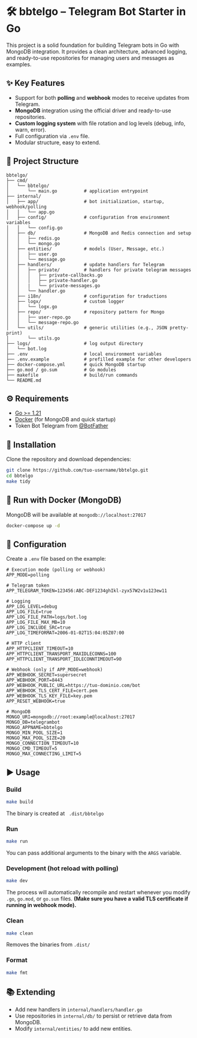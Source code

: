 # 🛠️ bbtelgo – Telegram Bot Starter in Go

This project is a solid foundation for building Telegram bots in Go with MongoDB integration.
It provides a clean architecture, advanced logging, and ready-to-use repositories for managing users and messages as examples.



## ✨ Key Features
- Support for both **polling** and **webhook** modes to receive updates from Telegram.
- **MongoDB** integration using the official driver and ready-to-use repositories.
- **Custom logging system** with file rotation and log levels (debug, info, warn, error).
- Full configuration via `.env` file.
- Modular structure, easy to extend.

## 📂 Project Structure
```
bbtelgo/
├── cmd/
│   └── bbtelgo/
│       └── main.go          # application entrypoint
├── internal/
│   ├── app/                 # bot initialization, startup, webhook/polling
│   │   └── app.go
│   ├── config/              # configuration from environment variables
│   │   └── config.go
│   ├── db/                  # MongoDB and Redis connection and setup
│   │   ├── redis.go
│   │   └── mongo.go
│   ├── entities/            # models (User, Message, etc.)
│   │   ├── user.go
│   │   └── message.go
│   ├── handlers/            # update handlers for Telegram
│   │   ├── private/         # handlers for private telegram messages
│   │   │   ├── private-callbacks.go
│   │   │   ├── private-handler.go
│   │   |   └── private-messages.go
│   │   └── handler.go
│   ├── i18n/                # configuration for traductions
│   ├── logx/                # custom logger
│   │   └── logx.go
│   ├── repo/                # repository pattern for Mongo
│   │   ├── user-repo.go
│   │   └── message-repo.go
│   └── utils/               # generic utilities (e.g., JSON pretty-print)
│       └── utils.go
├── logs/                    # log output directory
│   └── bot.log
├── .env                     # local environment variables
├── .env.example             # prefilled example for other developers
├── docker-compose.yml       # quick MongoDB startup
├── go.mod / go.sum          # Go modules
├── makefile                 # build/run commands
└── README.md
```

## ⚙️ Requirements

- [Go >= 1.21](https://go.dev/dl/)
- [Docker](https://docs.docker.com/get-docker/) (for MongoDB and quick startup)
- Token Bot Telegram from [@BotFather](https://t.me/BotFather)

## 🚀 Installation

Clone the repository and download dependencies:

```bash
git clone https://github.com/tuo-username/bbtelgo.git
cd bbtelgo
make tidy
```


## 🐳 Run with Docker (MongoDB)

MongoDB will be available at `mongodb://localhost:27017`

```bash
docker-compose up -d
```

## 🔧 Configuration

Create a `.env` file based on the example:

```env
# Execution mode (polling or webhook)
APP_MODE=polling

# Telegram token
APP_TELEGRAM_TOKEN=123456:ABC-DEF1234ghIkl-zyx57W2v1u123ew11

# Logging
APP_LOG_LEVEL=debug
APP_LOG_FILE=true
APP_LOG_FILE_PATH=logs/bot.log
APP_LOG_FILE_MAX_MB=10
APP_LOG_INCLUDE_SRC=true
APP_LOG_TIMEFORMAT=2006-01-02T15:04:05Z07:00

# HTTP client
APP_HTTPCLIENT_TIMEOUT=10
APP_HTTPCLIENT_TRANSPORT_MAXIDLECONNS=100
APP_HTTPCLIENT_TRANSPORT_IDLECONNTIMEOUT=90

# Webhook (only if APP_MODE=webhook)
APP_WEBHOOK_SECRET=supersecret
APP_WEBHOOK_PORT=8443
APP_WEBHOOK_PUBLIC_URL=https://tuo-dominio.com/bot
APP_WEBHOOK_TLS_CERT_FILE=cert.pem
APP_WEBHOOK_TLS_KEY_FILE=key.pem
APP_RESET_WEBHOOK=true

# MongoDB
MONGO_URI=mongodb://root:example@localhost:27017
MONGO_DB=telegrambot
MONGO_APPNAME=bbtelgo
MONGO_MIN_POOL_SIZE=1
MONGO_MAX_POOL_SIZE=20
MONGO_CONNECTION_TIMEOUT=10
MONGO_CMD_TIMEOUT=5
MONGO_MAX_CONNECTING_LIMIT=5

```

## ▶️ Usage

### Build

```bash
make build
```
The binary is created at ` .dist/bbtelgo`

### Run

```bash
make run
```
You can pass additional arguments to the binary with the `ARGS` variable.

### Development (hot reload with polling)
```bash
make dev
```
The process will automatically recompile and restart whenever you modify `.go`, `go.mod`, or `go.sum` files.
__(Make sure you have a valid TLS certificate if running in webhook mode).__

### Clean

```bash
make clean
```
Removes the binaries from `.dist/`

### Format

```bash
make fmt
```


## 📚 Extending
- Add new handlers in `internal/handlers/handler.go`
- Use repositories in `internal/db/` to persist or retrieve data from MongoDB.
- Modify `internal/entities/` to add new entities.